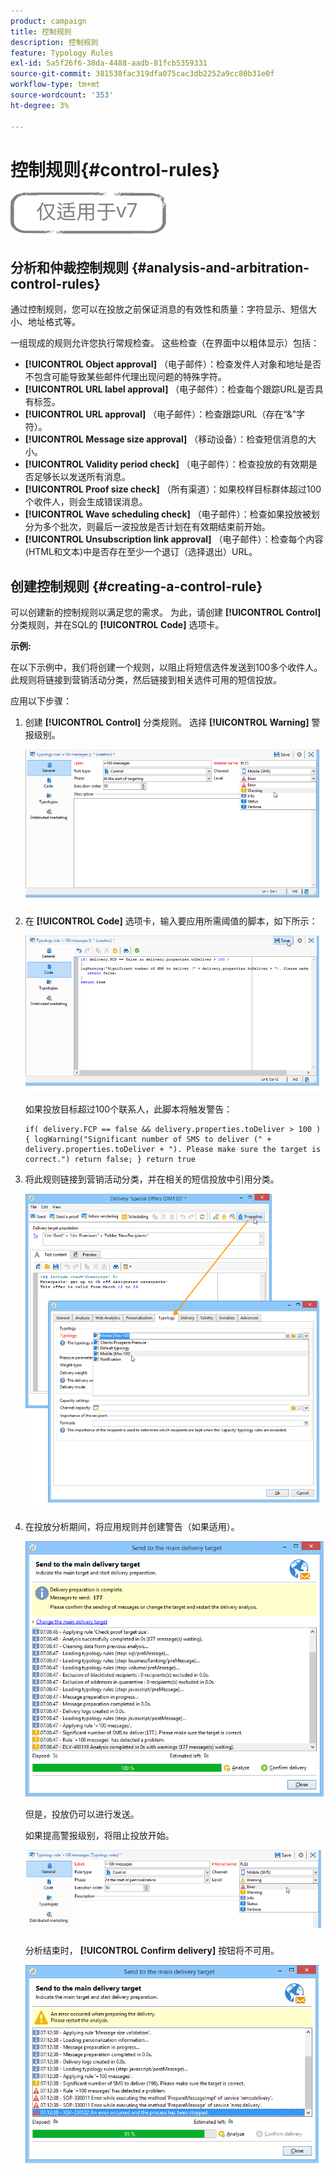 ```yaml
---
product: campaign
title: 控制规则
description: 控制规则
feature: Typology Rules
exl-id: 5a5f26f6-38da-4488-aadb-81fcb5359331
source-git-commit: 381538fac319dfa075cac3db2252a9cc80b31e0f
workflow-type: tm+mt
source-wordcount: '353'
ht-degree: 3%

---
```


# 控制规则{#control-rules}

![](../../assets/v7-only.svg)

## 分析和仲裁控制规则 {#analysis-and-arbitration-control-rules}

通过控制规则，您可以在投放之前保证消息的有效性和质量：字符显示、短信大小、地址格式等。

一组现成的规则允许您执行常规检查。 这些检查（在界面中以粗体显示）包括：

* **[!UICONTROL Object approval]** （电子邮件）：检查发件人对象和地址是否不包含可能导致某些邮件代理出现问题的特殊字符。
* **[!UICONTROL URL label approval]** （电子邮件）：检查每个跟踪URL是否具有标签。
* **[!UICONTROL URL approval]** （电子邮件）：检查跟踪URL（存在“&amp;”字符）。
* **[!UICONTROL Message size approval]** （移动设备）：检查短信消息的大小。
* **[!UICONTROL Validity period check]** （电子邮件）：检查投放的有效期是否足够长以发送所有消息。
* **[!UICONTROL Proof size check]** （所有渠道）：如果校样目标群体超过100个收件人，则会生成错误消息。
* **[!UICONTROL Wave scheduling check]** （电子邮件）：检查如果投放被划分为多个批次，则最后一波投放是否计划在有效期结束前开始。
* **[!UICONTROL Unsubscription link approval]** （电子邮件）：检查每个内容(HTML和文本)中是否存在至少一个退订（选择退出）URL。

## 创建控制规则 {#creating-a-control-rule}

可以创建新的控制规则以满足您的需求。 为此，请创建 **[!UICONTROL Control]** 分类规则，并在SQL的 **[!UICONTROL Code]** 选项卡。

**示例:**

在以下示例中，我们将创建一个规则，以阻止将短信选件发送到100多个收件人。 此规则将链接到营销活动分类，然后链接到相关选件可用的短信投放。

应用以下步骤：

1. 创建 **[!UICONTROL Control]** 分类规则。 选择 **[!UICONTROL Warning]** 警报级别。

   ![](assets/campaign_opt_create_control_01.png)

1. 在 **[!UICONTROL Code]** 选项卡，输入要应用所需阈值的脚本，如下所示：

   ![](assets/campaign_opt_create_control_02.png)

   如果投放目标超过100个联系人，此脚本将触发警告：

   ```
   if( delivery.FCP == false && delivery.properties.toDeliver > 100 ) { logWarning("Significant number of SMS to deliver (" + delivery.properties.toDeliver + "). Please make sure the target is correct.") return false; } return true
   ```

1. 将此规则链接到营销活动分类，并在相关的短信投放中引用分类。

   ![](assets/campaign_opt_create_control_03.png)

1. 在投放分析期间，将应用规则并创建警告（如果适用）。

   ![](assets/campaign_opt_create_control_04.png)

   但是，投放仍可以进行发送。

   如果提高警报级别，将阻止投放开始。

   ![](assets/campaign_opt_create_control_05.png)

   分析结束时， **[!UICONTROL Confirm delivery]** 按钮将不可用。

   ![](assets/campaign_opt_create_control_06.png)
